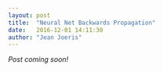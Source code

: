 ```yaml
---
layout: post
title:  "Neural Net Backwards Propagation"
date:   2016-12-01 14:11:30
author: "Jean Joeris"
---
```


_Post coming soon!_
